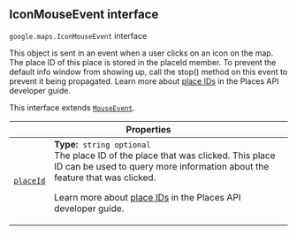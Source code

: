 
<devsite-heading text=" IconMouseEvent interface" for="IconMouseEvent" level="h2" link="" toc="" back-to-top=""><h2 id="IconMouseEvent" is-upgraded="">IconMouseEvent interface</h2></devsite-heading>
<p>
<code translate="no" dir="ltr"><span itemprop="path">google.maps</span>.<span itemprop="name">IconMouseEvent</span></code>
interface
</p>
<p>This object is sent in an event when a user clicks on an icon on the map. The place ID of this place is stored in the placeId member. To prevent the default info window from showing up, call the stop() method on this event to prevent it being propagated. Learn more about <a href="/places/place-id">place IDs</a> in the Places API developer guide.</p>
<p>This interface extends
<code translate="no" dir="ltr"><a href="MouseEvent.md">MouseEvent</a></code>.
</p>
<div class="devsite-table-wrapper"><table class="properties responsive" summary="interface IconMouseEvent - Properties">
<thead>
<tr><th colspan="2">Properties</th>
</tr></thead>
<tbody>
<tr id="IconMouseEvent.placeId">
<td itemprop="property"><code translate="no" dir="ltr"><a class="secret-link" href="#IconMouseEvent.placeId"><span>placeId</span></a></code></td>
<td><div><strong>Type:</strong>&nbsp; <code translate="no" dir="ltr">string <span class="optional-type-annotation">optional</span></code></div>
<div class="desc">The place ID of the place that was clicked. This place ID can be used to query more information about the feature that was clicked. <p> Learn more about <a href="/places/place-id">place IDs</a> in the Places API developer guide.</p></div></td>
</tr>
</tbody>
</table></div>
<script src="replace_links.js"></script>

